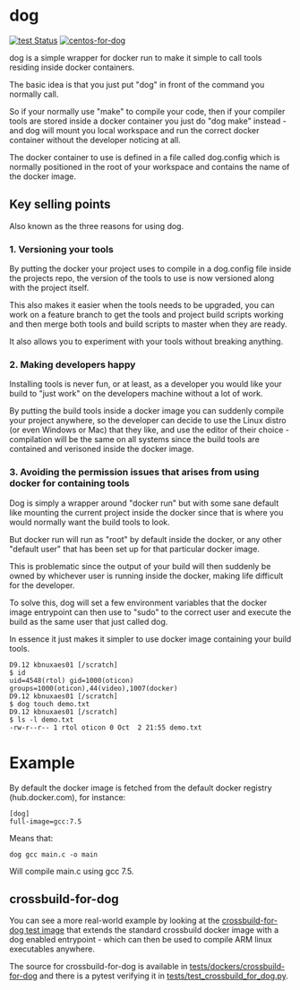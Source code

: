 # dog

[![test Status](https://github.com/rasmus-toftdahl-olesen/dog/workflows/test/badge.svg)](https://github.com/rasmus-toftdahl-olesen/dog/actions?query=workflow%3Atest)
[![centos-for-dog](https://github.com/rasmus-toftdahl-olesen/dog/workflows/centos-for-dog/badge.svg)](https://github.com/rasmus-toftdahl-olesen/dog/actions?query=workflow%3Acentos-for-dog)

dog is a simple wrapper for docker run to make it simple to call tools residing inside docker containers.

The basic idea is that you just put "dog" in front of the command you normally call.

So if your normally use "make" to compile your code, then if your compiler tools 
are stored inside a docker container you just do "dog make" instead - and dog 
will mount you local workspace and run the correct docker container without the 
developer noticing at all.

The docker container to use is defined in a file called dog.config which is 
normally positioned in the root of your workspace and contains the name of the 
docker image.

## Key selling points

Also known as the three reasons for using dog.

### 1. Versioning your tools

By putting the docker your project uses to compile in a dog.config file inside the projects repo, the version of the tools to use is now versioned along with the project itself.

This also makes it easier when the tools needs to be upgraded, you can work on a feature branch to get the tools and project build scripts working and then merge both tools and build scripts to master when they are ready.

It also allows you to experiment with your tools without breaking anything.


### 2. Making developers happy

Installing tools is never fun, or at least, as a developer you would like your build to "just work" on the developers machine without a lot of work.

By putting the build tools inside a docker image you can suddenly compile your project anywhere, so the developer can decide to use the Linux distro (or even Windows or Mac) that they like, and use the editor of their choice - compilation will be the same on all systems since the build tools are contained and verisoned inside the docker image.


### 3. Avoiding the permission issues that arises from using docker for containing tools

Dog is simply a wrapper around "docker run" but with some sane default like mounting the current project inside the docker since that is where you would normally want the build tools to look.

But docker run will run as "root" by default inside the docker, or any other "default user" that has been set up for that particular docker image.

This is problematic since the output of your build will then suddenly be owned by whichever user is running inside the docker, making life difficult for the developer.

To solve this, dog will set a few environment variables that the docker image entrypoint can then use to "sudo" to the correct user and execute the build as the same user that just called dog.

In essence it just makes it simpler to use docker image containing your build tools.

```
D9.12 kbnuxaes01 [/scratch]
$ id
uid=4548(rtol) gid=1000(oticon) groups=1000(oticon),44(video),1007(docker)
D9.12 kbnuxaes01 [/scratch]
$ dog touch demo.txt
D9.12 kbnuxaes01 [/scratch]
$ ls -l demo.txt
-rw-r--r-- 1 rtol oticon 0 Oct  2 21:55 demo.txt
```

# Example

By default the docker image is fetched from the default docker registry (hub.docker.com),
for instance:

```
[dog]
full-image=gcc:7.5
```


Means that:

```
dog gcc main.c -o main

```

Will compile main.c using gcc 7.5.

## crossbuild-for-dog

You can see a more real-world example by looking at the [crossbuild-for-dog test image](https://hub.docker.com/repository/docker/rtol/crossbuild-for-dog) that extends the standard crossbuild docker image with a dog enabled entrypoint - which can then be used to compile ARM linux executables anywhere.

The source for crossbuild-for-dog is available in [tests/dockers/crossbuild-for-dog](tests/dockers/crossbuild-for-dog) and there is a pytest verifying it in [tests/test_crossbuild_for_dog.py](tests/test_crossbuild_for_dog.py).
